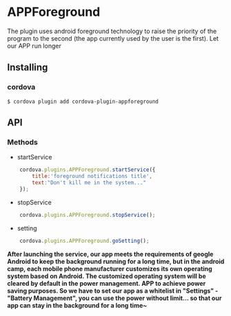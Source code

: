 # APPForeground
The plugin uses android foreground technology to raise the priority of the program to the second (the app currently used by the user is the first). Let our APP run longer

## Installing
### cordova
`$ cordova plugin add cordova-plugin-appforeground`

## API
### Methods
- startService  
```js
    cordova.plugins.APPForeground.startService({
        title:'foreground notifications title',
        text:"Don't kill me in the system..."
    });
```
    
- stopService   
```js
    cordova.plugins.APPForeground.stopService();
```

- setting   
```js
    cordova.plugins.APPForeground.goSetting();
```
**After launching the service, our app meets the requirements of geogle Android to keep the background running for a long time, but in the android camp, each mobile phone manufacturer customizes its own operating system based on Android. The customized operating system will be cleared by default in the power management. APP to achieve power saving purposes. So we have to set our app as a whitelist in "Settings" - "Battery Management", you can use the power without limit... so that our app can stay in the background for a long time~**